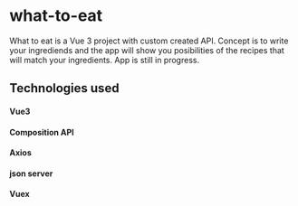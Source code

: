 # what-to-eat
What to eat is a Vue 3 project with custom created API. Concept is to write your ingrediends and the app will show you posibilities of the recipes that will match your ingredients.
App is still in progress.

## Technologies used
#### Vue3
#### Composition API
#### Axios 
#### json server
#### Vuex
